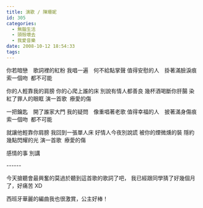 ```yaml
---
title: 演歌 / 陳珊妮
id: 305
categories:
  - 無腦生活
  - 頭殼壞去
  - 我愛音樂
date: 2008-10-12 18:54:33
tags:
---
```


你若暗戀　歌詞裡的紅粉
我唱一遍　何不給點掌聲
值得安慰的人　掛著滿臉淚痕
索一個吻&nbsp; 都不可能  <p>你的人輕靠我的肩膀
你的心爬上誰的床
別說有情人都善良
幾杯酒喝斷你肝腸
染紅了罪人的眼眶
演一首歌&nbsp; 療愛的傷  <p>一把鑰匙　開了誰家大門
我的疑問　像重唱著老歌
值得幸福的人　披著滿身傷痕
索一個吻&nbsp; 都不可能  <p>就讓他輕靠你肩膀
我回到一張單人床
好情人今夜別說謊
被你的煙微燻的裝
隱約幾點閃耀的光
演一首歌&nbsp; 療愛的傷  <p>感情的事
別講 <p>------ <p>今天搶聽會最興奮的莫過於聽到這首歌的歌詞了吧，
我已經跟同學猜了好幾個月了，好痛苦 XD <p>西班牙華麗的編曲我也很激賞，公主好棒！